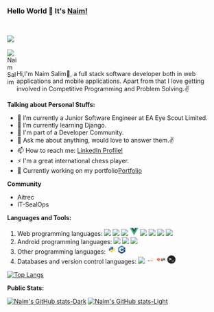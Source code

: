 
### Hello World 👋 It's [Naim!](https://github.com/naim-2)

<br/>
<p align="left">
  <a href="https://github.com/naim-2/readme-typing-svg">
    <img src="https://readme-typing-svg.demolab.com/?lines=Full-stack%20web%20and%20app%20developer;Experienced%20UI%2FUX%20Designer;5%2B%20years%20of%20coding%20experience;Always%20learning%20new%20things&left=true;font=Fira%20Code&width=440&height=45&color=ffffff&pause=1000&size=22" /></a>
</p>


<a href="https://ke.linkedin.com/in/naim-salim-35528425b">
<img align="left" alt="Naim Salim" width="22px" src="https://i0.wp.com/gmlconsult.com/wp-content/uploads/2021/10/Illustration-of-Linkedin-icon-on-transparent-background-PNG.png?ssl=1" style="" />
</a>
<br />

<br />

Hi,I'm Naim Salim🙌, a full stack software developer both in web applications and mobile applications. Apart from that I love getting involved in Competitive Programming and Problem Solving.✌



**Talking about Personal Stuffs:**

- 🔭 I’m currently a Junior Software Engineer at EA Eye Scout Limited.
- 🌱 I’m currently learning Django.
- 👯 I'm part of a Developer Community.
- 💬 Ask me about anything, would love to answer them.✌
- 📫 How to reach me:  [LinkedIn Profile!](https://ke.linkedin.com/in/naim-salim-35528425b)
- ⚡ I'm a great international chess player.
- 📝 Currently working on my portfolio[Portfolio](https://naim-2.github.io/MyPortfolio/)


**Community**
- Aitrec
- IT-SealOps

**Languages and Tools:**

1. Web programming languages:
<code><img height="20" src="https://cdn.iconscout.com/icon/free/png-256/html5-40-1175193.png"></code>
<code><img height="20" src="https://cdn.iconscout.com/icon/free/png-256/css-131-722685.png"></code>
<code><img height="20" src="https://cdn.iconscout.com/icon/free/png-256/javascript-2752148-2284965.png"></code>
<code><img height="20" src="https://raw.githubusercontent.com/github/explore/80688e429a7d4ef2fca1e82350fe8e3517d3494d/topics/vue/vue.png"></code>
<code><img height="20" src="https://blog.appseed.us/content/images/2023/10/cover-flask.jpg"></code>
<code><img height="20" src="https://cdn.iconscout.com/icon/free/png-256/react-4-1175110.png"></code>
<code><img height="20" src="https://media.licdn.com/dms/image/D4E12AQEBg943ptCYpg/article-cover_image-shrink_720_1280/0/1686391647921?e=2147483647&v=beta&t=sTfwUvcIfW7Fuby7hMluDfuRJK3HfYMMWc2SyZR7-GA"></code>
<code><img height="20" src="https://cdn.iconscout.com/icon/free/png-256/node-js-1174925.png"></code>
2. Android programming languages:
<code><img height="20" src="https://seeklogo.com/images/A/android-icon-logo-DB06FA8B39-seeklogo.com.png"></code>
<code><img height="20" src="https://cdn.iconscout.com/icon/free/png-256/java-60-1174953.png"></code>
<code><img height="20" src="https://www.svgrepo.com/show/31053/xml.svg"></code>
3. Other programming languages:
<code><img height="20" src="https://raw.githubusercontent.com/github/explore/80688e429a7d4ef2fca1e82350fe8e3517d3494d/topics/python/python.png"></code>
<code><img height="20" src="https://raw.githubusercontent.com/github/explore/80688e429a7d4ef2fca1e82350fe8e3517d3494d/topics/cpp/cpp.png"></code>
4. Databases and version control languages:
<code><img height="20" src="https://cdn.dribbble.com/users/528264/screenshots/3140440/media/5f34fd1aa2ebfaf2cd548bafeb021c8f.png"></code>
<code><img height="20" src="https://raw.githubusercontent.com/github/explore/80688e429a7d4ef2fca1e82350fe8e3517d3494d/topics/mysql/mysql.png"></code>
<code><img height="20" src="https://raw.githubusercontent.com/github/explore/80688e429a7d4ef2fca1e82350fe8e3517d3494d/topics/git/git.png"></code>
<code><img height="20" src="https://raw.githubusercontent.com/github/explore/80688e429a7d4ef2fca1e82350fe8e3517d3494d/topics/terminal/terminal.png"></code>

[![Top Langs](https://github-readme-stats.vercel.app/api/top-langs/?username=naim-2&layout=pie)](https://github.com/naim-2/github-readme-stats)

<!--[![Harlok's WakaTime stats](https://github-readme-stats.vercel.app/api/wakatime?username=naim-2)](https://github.com/naim-2/github-readme-stats)-->

**Public Stats:**

[![Naim's GitHub stats-Dark](https://github-readme-stats.vercel.app/api?username=naim-2&show_icons=true&hide_border=true&include_all_commits=true&show=reviews,discussions_started,discussions_answered,prs_merged,prs_merged_percentage&theme=dark#gh-dark-mode-only)](https://github.com/naim-2/github-readme-stats#gh-dark-mode-only)
[![Naim's GitHub stats-Light](https://github-readme-stats.vercel.app/api?username=naim-2&show_icons=true&hide_border=true&include_all_commits=true&show=reviews,discussions_started,discussions_answered,prs_merged,prs_merged_percentage&theme=default#gh-light-mode-only)](https://github.com/naim-2/github-readme-stats#gh-light-mode-only)
